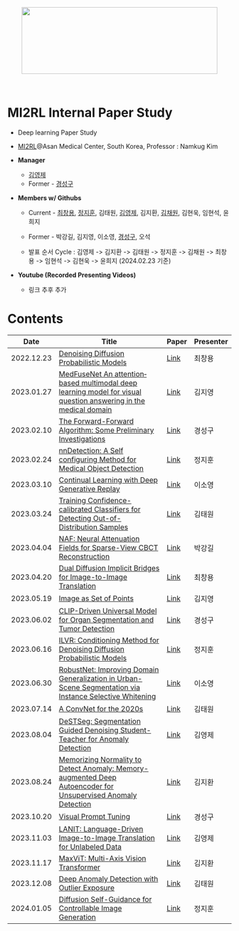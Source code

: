 <p align="center"><img src='./imgs/MI2RL_logo.png' width="440" height="150"></p>

<br>

# MI2RL Internal Paper Study

* Deep learning Paper Study
* [MI2RL](https://www.mi2rl.co/)@Asan Medical Center, South Korea, Professor :  Namkug Kim

* **Manager**
  * [김영제](https://github.com/provbs)
  * Former - [경성구](https://github.com/babbu3682)

* **Members w/ Githubs**
  * Current - [최창용](https://github.com/cychoi97), [정지훈](https://github.com/jhooons3327), 김태원, [김영제](https://github.com/provbs), 김지환, [김채원](https://github.com/cwkim0120), 김현욱, 임현석, 윤희지
  * Former - 박강길, 김지영, 이소영, [경성구](https://github.com/babbu3682), 오석
 
  * 발표 순서 Cycle : 김영제 -> 김지환 -> 김태원 -> 정지훈 -> 김채원 -> 최창용 -> 임현석 -> 김현욱 -> 윤희지 (2024.02.23 기준)

* **Youtube (Recorded Presenting Videos)**
  * 링크 추후 추가


# Contents

| Date       | Title                                                              | Paper   | Presenter    |
| ---------- | ------------------------------------------------------------------ | ------- | ------------ |
| 2022.12.23 | [Denoising Diffusion Probabilistic Models](https://github.com/babbu3682/Internal_Paper_Study/blob/master/pdf/DDPM.pdf) | [Link](https://arxiv.org/abs/2006.11239) | 최창용 |
| 2023.01.27 | [MedFuseNet An attention‐based multimodal deep learning model for visual question answering in the medical domain](https://github.com/babbu3682/Internal_Paper_Study/blob/master/pdf/MedFuseNet.pdf) | [Link](https://www.nature.com/articles/s41598-021-98390-1) | 김지영 |
| 2023.02.10 | [The Forward-Forward Algorithm: Some Preliminary Investigations](https://github.com/babbu3682/Internal_Paper_Study/blob/master/pdf/Forward_Forward.pdf) | [Link](https://arxiv.org/abs/2212.13345) | 경성구 |
| 2023.02.24 | [nnDetection: A Self configuring Method for Medical Object Detection](https://github.com/babbu3682/Internal_Paper_Study/blob/master/pdf/nnDetection.pdf) | [Link](https://arxiv.org/abs/2106.00817) | 정지훈 |
| 2023.03.10 | [Continual Learning with Deep Generative Replay](https://github.com/babbu3682/Internal_Paper_Study/blob/master/pdf/Deep%20Generative%20Replay.pdf) | [Link](https://arxiv.org/abs/1705.08690) | 이소영 |
| 2023.03.24 | [Training Confidence-calibrated Classifiers for Detecting Out-of-Distribution Samples](https://github.com/babbu3682/Internal_Paper_Study/blob/master/pdf/TRAINING%20CONFIDENCE-CALIBRATED%20CLASSIFIERS.pdf) | [Link](https://arxiv.org/abs/1711.09325) | 김태원 |
| 2023.04.04 | [NAF: Neural Attenuation Fields for Sparse-View CBCT Reconstruction](https://github.com/babbu3682/MI2RL_Paper_Review/blob/master/pdf/NAF_REVIEW.pdf) | [Link](https://arxiv.org/abs/2209.14540) | 박강길 |
| 2023.04.20 | [Dual Diffusion Implicit Bridges for Image-to-Image Translation](https://github.com/babbu3682/Internal_Paper_Study/blob/master/pdf/DDIB.pdf) | [Link](https://arxiv.org/abs/2203.08382) | 최창용 |
| 2023.05.19 | [Image as Set of Points](https://github.com/provbs/MI2RL_Internal_Paper_Study/blob/main/pdf/Image%20as%20Set%20of%20Points_paper_review.pdf) | [Link](https://arxiv.org/abs/2303.01494) | 김지영 |
| 2023.06.02 | [CLIP-Driven Universal Model for Organ Segmentation and Tumor Detection](https://github.com/provbs/MI2RL_Internal_Paper_Study/blob/main/pdf/CLIP-Driven-Universal_Model.pdf) | [Link](https://arxiv.org/abs/2301.00785) | 경성구 |
| 2023.06.16 | [ILVR: Conditioning Method for Denoising Diffusion Probabilistic Models](https://github.com/provbs/MI2RL_Internal_Paper_Study/blob/main/pdf/ILVR_Conditioning%20Method%20for%20Denoising%20Diffusion%20Probabilistic%20Models.pdf) | [Link](https://arxiv.org/abs/2108.02938) | 정지훈 |
| 2023.06.30 | [RobustNet: Improving Domain Generalization in Urban-Scene Segmentation via Instance Selective Whitening](https://github.com/provbs/MI2RL_Internal_Paper_Study/blob/main/pdf/RobustNet.pdf) | [Link](https://arxiv.org/pdf/2103.15597.pdf) | 이소영 |
| 2023.07.14 | [A ConvNet for the 2020s](https://github.com/provbs/MI2RL_Internal_Paper_Study/blob/main/pdf/A%20ConvNet%20for%20the%202020s.pdf) | [Link](https://openaccess.thecvf.com/content/CVPR2022/papers/Liu_A_ConvNet_for_the_2020s_CVPR_2022_paper.pdf) | 김태원 |
| 2023.08.04 | [DeSTSeg: Segmentation Guided Denoising Student-Teacher for Anomaly Detection](https://github.com/provbs/MI2RL_Internal_Paper_Study/blob/main/pdf/DeSTSeg_kyj.pdf) | [Link](https://arxiv.org/pdf/2211.11317.pdf) | 김영제 |
| 2023.08.24 | [Memorizing Normality to Detect Anomaly: Memory-augmented Deep Autoencoder for Unsupervised Anomaly Detection](https://github.com/provbs/MI2RL_Internal_Paper_Study/blob/main/pdf/mem-ae.pdf) | [Link](https://openaccess.thecvf.com/content_ICCV_2019/papers/Gong_Memorizing_Normality_to_Detect_Anomaly_Memory-Augmented_Deep_Autoencoder_for_Unsupervised_ICCV_2019_paper.pdf) | 김지환 | 
| 2023.10.20 | [Visual Prompt Tuning](https://github.com/provbs/mini-MI2RL_internal_paper_study/blob/main/pdf/VPT_kyungSunggu.pdf) | [Link](https://github.com/KMnP/vpt) | 경성구 | 
| 2023.11.03 | [LANIT: Language-Driven Image-to-Image Translation for Unlabeled Data](https://github.com/provbs/MI2RL_Internal_Paper_Study/blob/main/pdf/LANIT_youngjae.pdf) | [Link](https://arxiv.org/pdf/2208.14889.pdf) | 김영제 |
| 2023.11.17 | [MaxViT: Multi-Axis Vision Transformer](https://github.com/provbs/MI2RL_Internal_Paper_Study/blob/main/pdf/%EA%B3%B5%ED%95%A9%EB%94%A5%EB%9F%AC%EB%8B%9D-%EA%B9%80%EC%A7%80%ED%99%98-MaxVIT.pdf) | [Link](https://arxiv.org/abs/2204.01697) | 김지환 | 
| 2023.12.08 | [Deep Anomaly Detection with Outlier Exposure](https://github.com/provbs/MI2RL_Internal_Paper_Study/blob/main/pdf/DEEP%20ANOMALY%20DETECTION%20WITH%20OUTLIER%20EXPOSURE_2023_12_08.pdf) | [Link](https://arxiv.org/abs/1812.04606) | 김태원 | 
| 2024.01.05 | [Diffusion Self-Guidance for Controllable Image Generation]() | [Link](https://arxiv.org/abs/2306.00986) | 정지훈 | 

